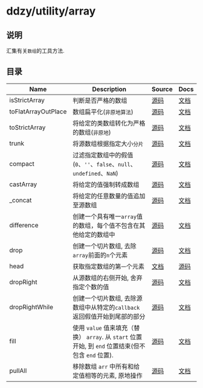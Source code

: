 # ddzy/utility/array

## 说明

汇集有关`数组`的工具方法.

## 目录

| Name                | Description                                                                                         | Source                                                                             | Docs                                                                                              |
| ------------------- | --------------------------------------------------------------------------------------------------- | ---------------------------------------------------------------------------------- | ------------------------------------------------------------------------------------------------- |
| isStrictArray       | 判断是否严格的数组                                                                                  | [源码](./isStrictArray/index.ts)                                                   | [文档](https://ddzy.gitbook.io/ts-utility-plugins-docs/utility/utility-array/isstrictarray)       |
| toFlatArrayOutPlace | 数组扁平化(`非原地算法`)                                                                            | [源码](./toFlatArrayOutPlace/index.ts)                                             | [文档](https://ddzy.gitbook.io/ts-utility-plugins-docs/utility/utility-array/toflatarrayoutplace) |
| toStrictArray       | 将给定的类数组转化为严格的数组(`非原地`)                                                            | [源码](./toStrictArray/index.ts)                                                   | [文档](https://ddzy.gitbook.io/ts-utility-plugins-docs/utility/utility-array/tostrictarray)       |
| trunk               | 将源数组根据指定大小`分片`                                                                          | [源码](./trunk/index.ts)                                                           | [文档](https://ddzy.gitbook.io/ts-utility-plugins-docs/utility/utility-array/trunk)               |
| compact             | 过滤指定数组中的假值(`0`、`''`、`false`、`null`、`undefined`、`NaN`)                                | [源码](./compact/index.ts)                                                         | [文档](https://ddzy.gitbook.io/ts-utility-plugins-docs/utility/utility-array/compact)             |
| castArray           | 将给定的值强制转成数组                                                                              | [源码](./castArray/index.ts)                                                       | [文档](https://ddzy.gitbook.io/ts-utility-plugins-docs/utility/utility-array/castarray)           |
| _concat             | 将给定的任意数量的值追加至源数组                                                                    | [源码](./_concat/index.ts)                                                         | [文档](https://ddzy.gitbook.io/ts-utility-plugins-docs/utility/utility-array/_concat)             |
| difference          | 创建一个具有唯一`array`值的数组，每个值不包含在其他给定的数组中                                     | [源码](./difference/index.ts)                                                      | [文档](https://ddzy.gitbook.io/ts-utility-plugins-docs/utility/utility-array/difference)          |
| drop                | 创建一个切片数组, 去除`array`前面的`n`个元素                                                        | [源码](./drop/index.ts)                                                            | [文档](https://ddzy.gitbook.io/ts-utility-plugins-docs/utility/utility-array/drop)                |
| head                | 获取指定数组的第`一`个元素                                                                          | [文档](https://ddzy.gitbook.io/ts-utility-plugins-docs/utility/utility-array/head) | [源码](./head/index.ts)                                                                           |
| dropRight           | 从源数组的右侧开始, 舍弃指定个数的值                                                                | [源码](./dropRight/index.ts)                                                       | [文档](https://ddzy.gitbook.io/ts-utility-plugins-docs/utility/utility-array/dropright)           |
| dropRightWhile      | 创建一个切片数组, 去除源数组中从特定的`callback`返回假值开始到尾部的部分                            | [源码](./dropRightWhile/index.ts)                                                  | [文档](https://ddzy.gitbook.io/ts-utility-plugins-docs/utility/utility-array/droprightwhile)      |
| fill                | 使用 `value` 值来填充（替换） `array`. 从 `start` 位置开始, 到 `end` 位置结束(但不包含 `end` 位置). | [源码](./fill/index.ts)                                                            | [文档](https://ddzy.gitbook.io/ts-utility-plugins-docs/utility/utility-array/fill)                |
| pullAll             | 移除数组 `arr` 中所有和给定值相等的元素, 原地操作                                                   | [源码](./pullAll/index.ts)                                                         | [文档](https://ddzy.gitbook.io/ts-utility-plugins-docs/utility/utility-array/pullall)             |